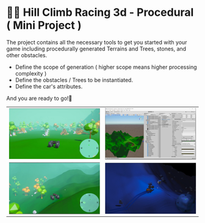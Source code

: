 # 🚗🌄 Hill Climb Racing 3d - Procedural ( Mini Project ) 

The project contains all the necessary tools to get you started with your game including procedurally generated Terrains and Trees, stones, and other obstacles.
- Define the scope of generation ( higher scope means higher processing complexity )
- Define the obstacles / Trees to be instantiated.
- Define the car's attributes.

And you are ready to go!🍾

<table>
  <tr>
    <td>
      <img src="./Images/Screenshot (256).png"/>
    </td>
    <td>
      <img src="./Images/Screenshot (258).png"/>
    </td>
  </tr>
  <tr>
    <td>
      <img src="./Images/Screenshot (257).png"/>
    </td>
    <td>
      <img src="./Images/Screenshot (261).png"/>
    </td>
  </tr>
</table>
